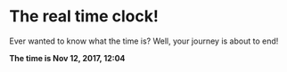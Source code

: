# The real time clock!

Ever wanted to know what the time is? Well, your journey is about to end!

**The time is Nov 12, 2017, 12:04**